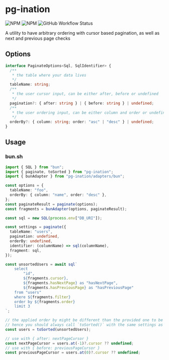 # pg-ination

![NPM](https://img.shields.io/npm/l/pg-ination)
![NPM](https://img.shields.io/npm/v/pg-ination)
![GitHub Workflow Status](https://github.com/gjuchault/pg-ination/actions/workflows/pg-ination.yml/badge.svg?branch=main)

A utility to have arbitrary ordering with cursor based pagination, as well as next and previous page checks

## Options

```ts
interface PaginateOptions<Sql, SqlIdentifier> {
  /**
   * the table where your data lives
   */
  tableName: string;
  /**
   * the user cursor input, can be either after, before or undefined
   */
  pagination?: { after: string } | { before: string } | undefined;
  /**
   * the user ordering input, can be either column and order or undefined
   */
  orderBy?: { column: string; order: "asc" | "desc" } | undefined;
}
```

## Usage

### bun.sh

```ts
import { SQL } from "bun";
import { paginate, toSorted } from "pg-ination";
import { bunAdapter } from "pg-ination/adapters/bun";

const options = {
  tableName: "foo",
  orderBy: { column: "name", order: "desc" },
};
const paginateResult = paginate(options);
const fragments = bunAdapter(options, paginateResult);

const sql = new SQL(process.env["DB_URI"]);

const settings = paginate({
  tableName: "users",
  pagination: undefined,
  orderBy: undefined,
  identifier: (columnName) => sql(columnName),
  fragment: sql,
});

const unsortedUsers = await sql`
	select
		"id",
		${fragments.cursor},
		${fragments.hasNextPage} as "hasNextPage",
		${fragments.hasPreviousPage} as "hasPreviousPage"
	from "users"
	where ${fragments.filter}
	order by ${fragments.order}
	limit 3
`;

// the applied order by might be different than the provided one to be used with `before` cursor
// hence you should always call `toSorted()` with the same settings as the `orderBy` of paginate
const users = toSorted(unsortedUsers);

// use with { after: nextPageCursor }
const nextPageCursor = users.at(-1)?.cursor ?? undefined;
// use with { before: previousPageCursor }
const previousPageCursor = users.at(0)?.cursor ?? undefined;
```
